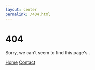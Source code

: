 ```yaml
---
layout: center
permalink: /404.html
---
```


# 404

Sorry, we can't seem to find this page's .

<div class="mt3">
  <a href="{{ site.baseurl }}/" class="button button-blue button-big">Home</a>
  <a href="{{ site.baseurl }}/contact/" class="button button-blue button-big">Contact</a>
</div>
